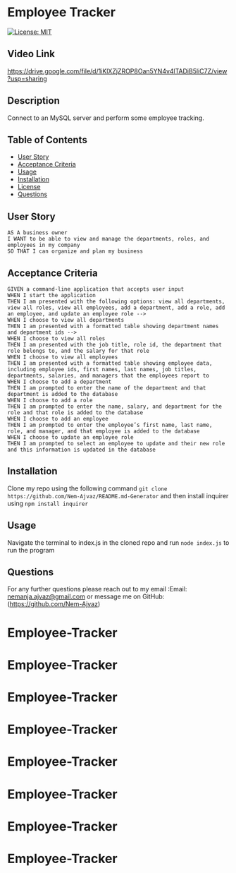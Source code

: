 # Employee Tracker

[![License: MIT](https://img.shields.io/badge/License-MIT-yellow.svg)](https://opensource.org/licenses/MIT)

## Video Link

https://drive.google.com/file/d/1iKlXZjZROP8Oan5YN4v4lTADiB5liC7Z/view?usp=sharing

## Description

Connect to an MySQL server and perform some employee tracking.

## Table of Contents

- [User Story](#user-story)
- [Acceptance Criteria](#acceptance-criteria)
- [Usage](#usage)
- [Installation](#installation)
- [License](#license)
- [Questions](#questions)

## User Story

```
AS A business owner
I WANT to be able to view and manage the departments, roles, and employees in my company
SO THAT I can organize and plan my business
```

## Acceptance Criteria

```
GIVEN a command-line application that accepts user input
WHEN I start the application
THEN I am presented with the following options: view all departments, view all roles, view all employees, add a department, add a role, add an employee, and update an employee role -->
WHEN I choose to view all departments
THEN I am presented with a formatted table showing department names and department ids -->
WHEN I choose to view all roles
THEN I am presented with the job title, role id, the department that role belongs to, and the salary for that role
WHEN I choose to view all employees
THEN I am presented with a formatted table showing employee data, including employee ids, first names, last names, job titles, departments, salaries, and managers that the employees report to
WHEN I choose to add a department
THEN I am prompted to enter the name of the department and that department is added to the database
WHEN I choose to add a role
THEN I am prompted to enter the name, salary, and department for the role and that role is added to the database
WHEN I choose to add an employee
THEN I am prompted to enter the employee’s first name, last name, role, and manager, and that employee is added to the database
WHEN I choose to update an employee role
THEN I am prompted to select an employee to update and their new role and this information is updated in the database
```

## Installation

Clone my repo using the following command `git clone https://github.com/Nem-Ajvaz/README.md-Generator` and then install inquirer using `npm install inquirer`

## Usage

Navigate the terminal to index.js in the cloned repo and run `node index.js` to run the program

## Questions

For any further questions please reach out to my email :Email: nemanja.ajvaz@gmail.com or message me on GitHub:(https://github.com/Nem-Ajvaz)
# Employee-Tracker
# Employee-Tracker
# Employee-Tracker
# Employee-Tracker
# Employee-Tracker
# Employee-Tracker
# Employee-Tracker
# Employee-Tracker
